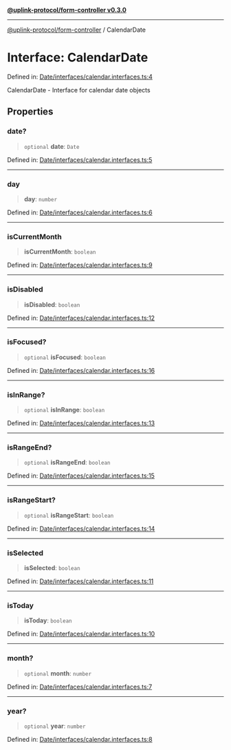 [**@uplink-protocol/form-controller v0.3.0**](../README.md)

***

[@uplink-protocol/form-controller](../globals.md) / CalendarDate

# Interface: CalendarDate

Defined in: [Date/interfaces/calendar.interfaces.ts:4](https://github.com/jmkcoder/uplink-protocol-calendar/blob/c7c94af75a3a7e438811c9ee3008f982792d2fb8/src/Date/interfaces/calendar.interfaces.ts#L4)

CalendarDate - Interface for calendar date objects

## Properties

### date?

> `optional` **date**: `Date`

Defined in: [Date/interfaces/calendar.interfaces.ts:5](https://github.com/jmkcoder/uplink-protocol-calendar/blob/c7c94af75a3a7e438811c9ee3008f982792d2fb8/src/Date/interfaces/calendar.interfaces.ts#L5)

***

### day

> **day**: `number`

Defined in: [Date/interfaces/calendar.interfaces.ts:6](https://github.com/jmkcoder/uplink-protocol-calendar/blob/c7c94af75a3a7e438811c9ee3008f982792d2fb8/src/Date/interfaces/calendar.interfaces.ts#L6)

***

### isCurrentMonth

> **isCurrentMonth**: `boolean`

Defined in: [Date/interfaces/calendar.interfaces.ts:9](https://github.com/jmkcoder/uplink-protocol-calendar/blob/c7c94af75a3a7e438811c9ee3008f982792d2fb8/src/Date/interfaces/calendar.interfaces.ts#L9)

***

### isDisabled

> **isDisabled**: `boolean`

Defined in: [Date/interfaces/calendar.interfaces.ts:12](https://github.com/jmkcoder/uplink-protocol-calendar/blob/c7c94af75a3a7e438811c9ee3008f982792d2fb8/src/Date/interfaces/calendar.interfaces.ts#L12)

***

### isFocused?

> `optional` **isFocused**: `boolean`

Defined in: [Date/interfaces/calendar.interfaces.ts:16](https://github.com/jmkcoder/uplink-protocol-calendar/blob/c7c94af75a3a7e438811c9ee3008f982792d2fb8/src/Date/interfaces/calendar.interfaces.ts#L16)

***

### isInRange?

> `optional` **isInRange**: `boolean`

Defined in: [Date/interfaces/calendar.interfaces.ts:13](https://github.com/jmkcoder/uplink-protocol-calendar/blob/c7c94af75a3a7e438811c9ee3008f982792d2fb8/src/Date/interfaces/calendar.interfaces.ts#L13)

***

### isRangeEnd?

> `optional` **isRangeEnd**: `boolean`

Defined in: [Date/interfaces/calendar.interfaces.ts:15](https://github.com/jmkcoder/uplink-protocol-calendar/blob/c7c94af75a3a7e438811c9ee3008f982792d2fb8/src/Date/interfaces/calendar.interfaces.ts#L15)

***

### isRangeStart?

> `optional` **isRangeStart**: `boolean`

Defined in: [Date/interfaces/calendar.interfaces.ts:14](https://github.com/jmkcoder/uplink-protocol-calendar/blob/c7c94af75a3a7e438811c9ee3008f982792d2fb8/src/Date/interfaces/calendar.interfaces.ts#L14)

***

### isSelected

> **isSelected**: `boolean`

Defined in: [Date/interfaces/calendar.interfaces.ts:11](https://github.com/jmkcoder/uplink-protocol-calendar/blob/c7c94af75a3a7e438811c9ee3008f982792d2fb8/src/Date/interfaces/calendar.interfaces.ts#L11)

***

### isToday

> **isToday**: `boolean`

Defined in: [Date/interfaces/calendar.interfaces.ts:10](https://github.com/jmkcoder/uplink-protocol-calendar/blob/c7c94af75a3a7e438811c9ee3008f982792d2fb8/src/Date/interfaces/calendar.interfaces.ts#L10)

***

### month?

> `optional` **month**: `number`

Defined in: [Date/interfaces/calendar.interfaces.ts:7](https://github.com/jmkcoder/uplink-protocol-calendar/blob/c7c94af75a3a7e438811c9ee3008f982792d2fb8/src/Date/interfaces/calendar.interfaces.ts#L7)

***

### year?

> `optional` **year**: `number`

Defined in: [Date/interfaces/calendar.interfaces.ts:8](https://github.com/jmkcoder/uplink-protocol-calendar/blob/c7c94af75a3a7e438811c9ee3008f982792d2fb8/src/Date/interfaces/calendar.interfaces.ts#L8)
